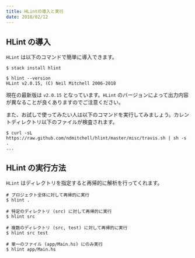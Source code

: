 ```yaml
---
title: HLintの導入と実行
date: 2018/02/12
---
```


## HLint の導入

`HLint` は以下のコマンドで簡単に導入できます。

```shell
$ stack install hlint

$ hlint --version
HLint v2.0.15, (C) Neil Mitchell 2006-2018
```

現在の最新版は `v2.0.15` となっています。`HLint` のバージョンによって出力内容が異なることが良くありますのでご注意ください。

また、お試しで使ってみたい人は以下のコマンドを実行してみましょう。カレントディレクトリ以下のファイルが検査されます。

```shell
$ curl -sL https://raw.github.com/ndmitchell/hlint/master/misc/travis.sh | sh -s .
...
```

## HLint の実行方法

`HLint` はディレクトリを指定すると再帰的に解析を行ってくれます。

```shell
# プロジェクト全体に対して再帰的に実行
$ hlint .
```

```shell
# 特定のディレクトリ (src) に対して再帰的に実行
$ hlint src
```

```shell
# 複数のディレクトリ (src, test) に対して再帰的に実行
$ hlint src test
```

```shell
# 単一のファイル (app/Main.hs) にのみ実行
$ hlint app/Main.hs
```